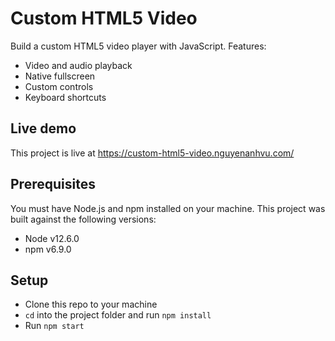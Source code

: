 # Custom HTML5 Video

Build a custom HTML5 video player with JavaScript. Features:

- Video and audio playback
- Native fullscreen
- Custom controls
- Keyboard shortcuts

## Live demo

This project is live at https://custom-html5-video.nguyenanhvu.com/

## Prerequisites

You must have Node.js and npm installed on your machine. This project was built against the following versions:

- Node v12.6.0
- npm v6.9.0

## Setup

- Clone this repo to your machine
- `cd` into the project folder and run `npm install`
- Run `npm start`
